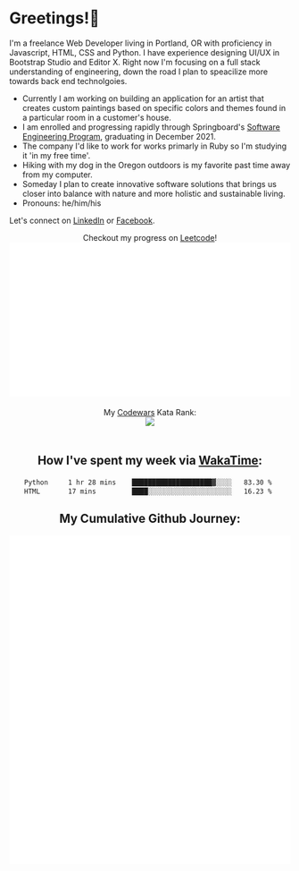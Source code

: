 # Greetings!🖖

I'm a freelance Web Developer living in Portland, OR with proficiency in Javascript, HTML, CSS and Python. I have experience designing UI/UX in Bootstrap Studio and Editor X. Right now I'm focusing on a full stack understanding of engineering, down the road I plan to speacilize more towards back end technolgoies. 

- Currently I am working on building an application for an artist that creates custom paintings based on specific colors and themes found in a particular room in a customer's house.
- I am enrolled and progressing rapidly through Springboard's <a href='https://www.springboard.com/courses/software-engineering-career-track/'>Software Engineering Program</a>, graduating in December 2021.
- The company I'd like to work for works primarly in Ruby so I'm studying it 'in my free time'. 
- Hiking with my dog in the Oregon outdoors is my favorite past time away from my computer.
- Someday I plan to create innovative software solutions that brings us closer into balance with nature and more holistic and sustainable living.
- Pronouns: he/him/his


Let's connect on <a href='http://www.linkedin.com/in/bryantmac'>LinkedIn</a> or <a href='http://www.facebook.com/bryantm'>Facebook</a>.
<div align='center'>
Checkout my progress on <a href='https://leetcode.com/zataara/'>Leetcode</a>!
<br>
<a href='https://leetcode.com/zataara/'><img src='https://github.com/zataara/leetcode-stats/blob/master/generated/stats.svg'></a></div>
<br>
<div align = 'center'>
My <a href='https://www.codewars.com/users/zataara'>Codewars</a> Kata Rank:
<br>
<a href='https://www.codewars.com/users/zataara'><img src='https://www.codewars.com/users/zataara/badges/large'></a><div>

<img src="https://github.com/zataara/zataara/blob/master/images/codeStats.svg" alt=""/>

  ## How I've spent my week via <a href='https://wakatime.com/@zataara'>WakaTime</a>:
<!--START_SECTION:waka-->
```text
Python     1 hr 28 mins    ████████████████████▓░░░░   83.30 % 
HTML       17 mins         ████░░░░░░░░░░░░░░░░░░░░░   16.23 % 
```
<!--END_SECTION:waka-->

## My Cumulative Github Journey:
<img align='left' src='https://github.com/zataara/github-api-stats/blob/master/generated/overview.svg' />
<img align='center' src='https://github.com/zataara/github-api-stats/blob/master/generated/languages.svg' />









